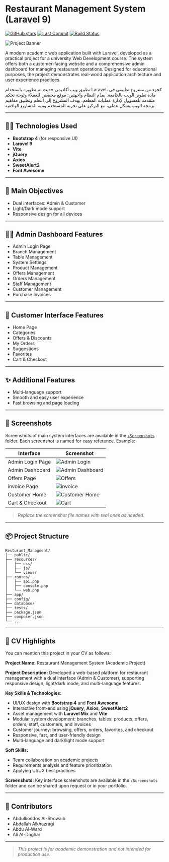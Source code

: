 # Restaurant Management System (Laravel 9)

[![GitHub stars](https://img.shields.io/github/stars/Al-shwaib/Restaurant-Management-System?style=social)](https://github.com/Al-shwaib/Restaurant-Management-System/stargazers)
[![Last Commit](https://img.shields.io/github/last-commit/Al-shwaib/Restaurant-Management-System)](https://github.com/Al-shwaib/Restaurant-Management-System/commits/main)
[![Build Status](https://img.shields.io/badge/build-passing-brightgreen)](https://github.com/Al-shwaib/Restaurant-Management-System/actions)

![Project Banner](Screenshots/banner.png)

A modern academic web application built with Laravel, developed as a practical project for a university Web Development course. The system offers both a customer-facing website and a comprehensive admin dashboard for managing restaurant operations. Designed for educational purposes, the project demonstrates real-world application architecture and user experience practices.

تطبيق ويب أكاديمي حديث تم تطويره باستخدام Laravel، كجزء من مشروع تطبيقي في مادة تطوير الويب بالجامعة. يقدّم النظام واجهتين: موقع مخصص للعملاء ولوحة تحكم متقدمة للمسؤول لإدارة عمليات المطعم. يهدف المشروع إلى التعلم وتطبيق مفاهيم برمجة الويب بشكل عملي، مع التركيز على تجربة المستخدم وبنية المشاريع الواقعية.



---

## 🧑‍💻 Technologies Used
- **Bootstrap 4** (for responsive UI)
- **Laravel 9**
- **Vite**
- **jQuery**
- **Axios**
- **SweetAlert2**
- **Font Awesome**

---

## 🎯 Main Objectives
- Dual interfaces: Admin & Customer
- Light/Dark mode support
- Responsive design for all devices

---

## 👨‍💼 Admin Dashboard Features
- Admin Login Page
- Branch Management
- Table Management
- System Settings
- Product Management
- Offers Management
- Orders Management
- Staff Management
- Customer Management
- Purchase Invoices

---

## 👥 Customer Interface Features
- Home Page
- Categories
- Offers & Discounts
- My Orders
- Suggestions
- Favorites
- Cart & Checkout

---

## ✨ Additional Features
- Multi-language support
- Smooth and easy user experience
- Fast browsing and page loading

---

## 📸 Screenshots
Screenshots of main system interfaces are available in the [`/Screenshots`](../Screenshots) folder. Each screenshot is named for easy reference. Example:

| Interface                | Screenshot                                      |
|--------------------------|-------------------------------------------------|
| Admin Login Page         | ![Admin Login](Screenshots/Screenshot-AdminLogin.png) |
| Admin Dashboard          | ![Admin Dashboard](Screenshots/Screenshot-Admin.png)  |
| Offers Page              | ![Offers](Screenshots/Screenshot-Offers.png)          |
| invoice Page             | ![invoice](Screenshots/Screenshot-invoice.png)        |
| Customer Home            | ![Customer Home](Screenshots/Screenshot-Home.png)     |
| Cart & Checkout          | ![Cart](Screenshots/Screenshot-Cart.png)              |

> _Replace the screenshot file names with real ones as needed._

---

## 📦 Project Structure
```text
Resturant_Managment/
├── public/
├── resources/
│   ├── css/
│   ├── js/
│   └── views/
├── routes/
│   ├── api.php
│   ├── console.php
│   └── web.php
├── app/
├── config/
├── database/
├── tests/
├── package.json
├── composer.json
└── ...
```

---

## 💼 CV Highlights

You can mention this project in your CV as follows:

**Project Name:** Restaurant Management System (Academic Project)

**Project Description:**
Developed a web-based platform for restaurant management with a dual interface (Admin & Customer), supporting responsive design, light/dark mode, and multi-language features.

**Key Skills & Technologies:**
- UI/UX design with **Bootstrap 4** and **Font Awesome**
- Interactive front-end using **jQuery**, **Axios**, **SweetAlert2**
- Asset management with **Laravel Mix** and **Vite**
- Modular system development: branches, tables, products, offers, orders, staff, customers, and invoices
- Customer journey: browsing, offers, orders, favorites, and checkout
- Responsive, fast, and user-friendly design
- Multi-language and dark/light mode support

**Soft Skills:**
- Team collaboration on academic projects
- Requirements analysis and feature prioritization
- Applying UI/UX best practices

**Screenshots:**
Key interface screenshots are available in the `/Screenshots` folder and can be shared upon request or in your portfolio.

---

## 🙌 Contributors
- Abdulkoddos Al-Showaib
- Abdallah Alkhazragi
- Abdu Al-Ward
- Ali Al-Daghar

---

> _This project is for academic demonstration and not intended for production use._
